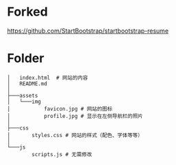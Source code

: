 # Forked

https://github.com/StartBootstrap/startbootstrap-resume

# Folder

```
│   index.html  # 网站的内容
│   README.md
│   
├───assets
│   └───img
│           favicon.jpg # 网站的图标
│           profile.jpg # 显示在左侧导航栏的照片
│           
├───css
│       styles.css # 网站的样式（配色、字体等等）
│       
└───js
        scripts.js # 无需修改
```